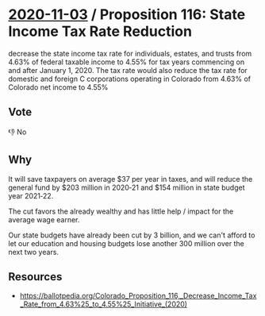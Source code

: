 # [2020-11-03](README.md) / Proposition 116: State Income Tax Rate Reduction

decrease the state income tax rate for individuals, estates, and trusts from 4.63% of federal taxable income to 4.55% for tax years commencing on and after January 1, 2020. The tax rate would also reduce the tax rate for domestic and foreign C corporations operating in Colorado from 4.63% of Colorado net income to 4.55%

## Vote

👎 No

## Why

It will save taxpayers on average $37 per year in taxes, and will reduce the general fund by $203 million in 2020‑21 and $154 million in state budget year 2021‑22.

The cut favors the already wealthy and has little help / impact for the average wage earner.

Our state budgets have already been cut by 3 billion, and we can't afford to let our education and housing budgets lose another 300 million over the next two years.

## Resources

- https://ballotpedia.org/Colorado_Proposition_116,_Decrease_Income_Tax_Rate_from_4.63%25_to_4.55%25_Initiative_(2020)

